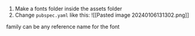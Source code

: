 
1. Make a fonts folder inside the assets folder
2. Change `pubspec.yaml` like this:
![[Pasted image 20240106131302.png]]

family can be any reference name for the font

